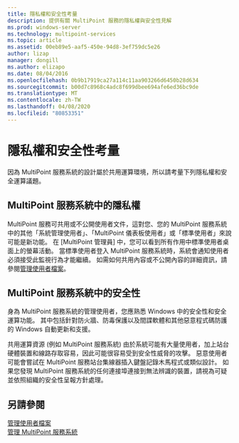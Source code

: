 ```yaml
---
title: 隱私權和安全性考量
description: 提供有關 MultiPoint 服務的隱私權與安全性見解
ms.prod: windows-server
ms.technology: multipoint-services
ms.topic: article
ms.assetid: 00eb89e5-aaf5-450e-94d8-3ef759dc5e26
author: lizap
manager: dongill
ms.author: elizapo
ms.date: 08/04/2016
ms.openlocfilehash: 0b9b17919ca27a114c11aa903266d6450b28d634
ms.sourcegitcommit: b00d7c8968c4adc8f699dbee694afe6ed36bc9de
ms.translationtype: MT
ms.contentlocale: zh-TW
ms.lasthandoff: 04/08/2020
ms.locfileid: "80853351"
---
```

# <a name="privacy-and-security-considerations"></a>隱私權和安全性考量
因為 MultiPoint 服務系統的設計屬於共用運算環境，所以請考量下列隱私權和安全運算議題。  
  
## <a name="privacy-in-a-multipoint-services-system"></a>MultiPoint 服務系統中的隱私權  
MultiPoint 服務可共用或不公開使用者文件，這對您、您的 MultiPoint 服務系統中的其他「系統管理使用者」、「MultiPoint 儀表板使用者」或「標準使用者」來說可能是新功能。 在 [MultiPoint 管理員] 中，您可以看到所有作用中標準使用者桌面上的螢幕活動。 當標準使用者登入 MultiPoint 服務系統時，系統會通知使用者必須接受此監視行為才能繼續。 如需如何共用內容或不公開內容的詳細資訊，請參閱[管理使用者檔案](Manage-User-Files.md)。  
  
## <a name="security-in-a-multipoint-services-system"></a>MultiPoint 服務系統中的安全性  
身為 MultiPoint 服務系統的管理使用者，您應熟悉 Windows 中的安全性和安全運算功能。 其中包括針對防火牆、防毒保護以及間諜軟體和其他惡意程式碼防護的 Windows 自動更新和支援。   
  
共用運算資源 (例如 MultiPoint 服務系統) 由於系統可能有大量使用者，加上站台硬體裝置和線路存取容易，因此可能很容易受到安全性威脅的攻擊。 惡意使用者可能會嘗試在 MultiPoint 服務站台集線器插入鍵盤記錄木馬程式或類似設計。 如果您發現 MultiPoint 服務系統的任何連接埠連接到無法辨識的裝置，請視為可疑並依照組織的安全性呈報方針處理。  
  
## <a name="see-also"></a>另請參閱  
[管理使用者檔案](Manage-User-Files.md)  
[管理 MultiPoint 服務系統](Managing-Your-MultiPoint-Services-System.md)